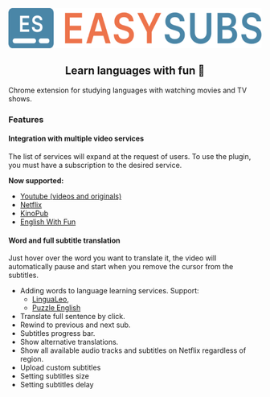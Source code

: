 <p align="center">
  <img height="80" src="./logo.png">
</p>
<p align="center">
  <h2 align="center">Learn languages with fun 🎉</h2>
</p>

Chrome extension for studying languages with watching movies and TV shows.

### Features

#### Integration with multiple video services

The list of services will expand at the request of users.
To use the plugin, you must have a subscription to the desired service.

**Now supported:**

- [Youtube (videos and originals)](https://www.youtube.com)
- [Netflix](https://www.netflix.com)
- [KinoPub](https://kino.pub)
- [English With Fun](https://english-with-fun.com)

#### Word and full subtitle translation

Just hover over the word you want to translate it, the video will automatically pause and start when you remove the cursor from the subtitles.

- Adding words to language learning services.
  Support:
  - [LinguaLeo](https://lingualeo.com),
  - [Puzzle English](https://puzzle-english.com)
- Translate full sentence by click.
- Rewind to previous and next sub.
- Subtitles progress bar.
- Show alternative translations.
- Show all available audio tracks and subtitles on Netflix regardless of region.
- Upload custom subtitles
- Setting subtitles size
- Setting subtitles delay
